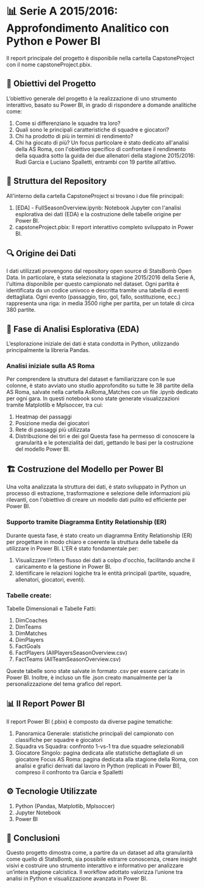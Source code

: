 # 📊 Serie A 2015/2016: Approfondimento Analitico con Python e Power BI

Il report principale del progetto è disponibile nella cartella CapstoneProject con il nome capstoneProject.pbix.

## 🎯 Obiettivi del Progetto
L’obiettivo generale del progetto è la realizzazione di uno strumento interattivo, basato su Power BI, in grado di rispondere a domande analitiche come:
1) Come si differenziano le squadre tra loro?
2) Quali sono le principali caratteristiche di squadre e giocatori?
3) Chi ha prodotto di più in termini di rendimento?
4) Chi ha giocato di più?
Un focus particolare è stato dedicato all'analisi della AS Roma, con l'obiettivo specifico di confrontare il rendimento della squadra sotto la guida dei due allenatori della stagione 2015/2016: Rudi Garcia e Luciano Spalletti, entrambi con 19 partite all’attivo.

## 📁 Struttura del Repository
All'interno della cartella CapstoneProject si trovano i due file principali:
1) [EDA] - FullSeasonOverview.ipynb: Notebook Jupyter con l'analisi esplorativa dei dati (EDA) e la costruzione delle tabelle origine per Power BI.
2) capstoneProject.pbix: Il report interattivo completo sviluppato in Power BI.

## 🔍 Origine dei Dati
I dati utilizzati provengono dal repository open source di StatsBomb Open Data.
In particolare, è stata selezionata la stagione 2015/2016 della Serie A, l'ultima disponibile per questo campionato nel dataset.
Ogni partita è identificata da un codice univoco e descritta tramite una tabella di eventi dettagliata. Ogni evento (passaggio, tiro, gol, fallo, sostituzione, ecc.) rappresenta una riga: in media 3500 righe per partita, per un totale di circa 380 partite.

## 🧠 Fase di Analisi Esplorativa (EDA)
L’esplorazione iniziale dei dati è stata condotta in Python, utilizzando principalmente la libreria Pandas.
### Analisi iniziale sulla AS Roma
Per comprendere la struttura del dataset e familiarizzare con le sue colonne, è stato avviato uno studio approfondito su tutte le 38 partite della AS Roma, salvate nella cartella AsRoma_Matches con un file .ipynb dedicato per ogni gara. In questi notebook sono state generate visualizzazioni tramite Matplotlib e Mplsoccer, tra cui:
1) Heatmap dei passaggi
2) Posizione media dei giocatori
3) Rete di passaggi più utilizzata
4) Distribuzione dei tiri e dei gol
Questa fase ha permesso di conoscere la granularità e le potenzialità dei dati, gettando le basi per la costruzione del modello Power BI.

## 🏗️ Costruzione del Modello per Power BI
Una volta analizzata la struttura dei dati, è stato sviluppato in Python un processo di estrazione, trasformazione e selezione delle informazioni più rilevanti, con l'obiettivo di creare un modello dati pulito ed efficiente per Power BI.
### Supporto tramite Diagramma Entity Relationship (ER)
Durante questa fase, è stato creato un diagramma Entity Relationship (ER) per progettare in modo chiaro e coerente la struttura delle tabelle da utilizzare in Power BI.
L'ER è stato fondamentale per:
1) Visualizzare l'intero flusso dei dati a colpo d'occhio, facilitando anche il caricamento e la gestione in Power BI.
2) Identificare le relazioni logiche tra le entità principali (partite, squadre, allenatori, giocatori, eventi).
### Tabelle create:
Tabelle Dimensionali e Tabelle Fatti:
1) DimCoaches
2) DimTeams
3) DimMatches
4) DimPlayers
1) FactGoals 
2) FactPlayers (AllPlayersSeasonOverview.csv)
3) FactTeams (AllTeamSeasonOverview.csv)

Queste tabelle sono state salvate in formato .csv per essere caricate in Power BI.
Inoltre, è incluso un file .json creato manualmente per la personalizzazione del tema grafico del report.

## 📊 Il Report Power BI
Il report Power BI (.pbix) è composto da diverse pagine tematiche:
1) Panoramica Generale: statistiche principali del campionato con classifiche per squadre e giocatori
2) Squadra vs Squadra: confronto 1-vs-1 tra due squadre selezionabili
3) Giocatore Singolo: pagina dedicata alle statistiche dettagliate di un giocatore
Focus AS Roma: pagina dedicata alla stagione della Roma, con analisi e grafici derivati dal lavoro in Python (replicati in Power BI), compreso il confronto tra Garcia e Spalletti

## ⚙️ Tecnologie Utilizzate
1) Python (Pandas, Matplotlib, Mplsoccer)
2) Jupyter Notebook
3) Power BI

## 📌 Conclusioni
Questo progetto dimostra come, a partire da un dataset ad alta granularità come quello di StatsBomb, sia possibile estrarre conoscenza, creare insight visivi e costruire uno strumento interattivo e informativo per analizzare un’intera stagione calcistica.
Il workflow adottato valorizza l’unione tra analisi in Python e visualizzazione avanzata in Power BI.
